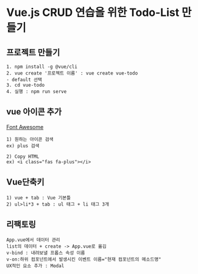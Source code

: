 ﻿# Vue.js CRUD 연습을 위한 Todo-List 만들기

## 프로젝트 만들기
```
1. npm install -g @vue/cli
2. vue create '프로젝트 이름' : vue create vue-todo 
- default 선택
3. cd vue-todo
4. 실행 : npm run serve
```

## vue 아이콘 추가
[Font Awesome](https://fontawesome.com/icons?d=gallery)
```
1) 원하는 아이콘 검색
ex) plus 검색

2) Copy HTML 
ex) <i class="fas fa-plus"></i>
```
## Vue단축키
```
1) vue + tab : Vue 기본틀
2) ul>li*3 + tab : ul 태그 + li 태그 3개
```

## 리팩토링
```
App.vue에서 데이터 관리
list의 데이터 + create -> App.vue로 옮김
v-bind : 내려보낼 프롭스 속성 이름
v-on:하위 컴포넌트에서 발생시킨 이벤트 이름="현재 컴포넌트의 메소드명"
UX적인 요소 추가 : Modal
```